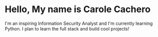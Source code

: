 # Hello, My name is Carole Cachero

I'm an inspiring Information Security Analyst and I'm currently learning Python.
I plan to learn the full stack and build cool projects!

